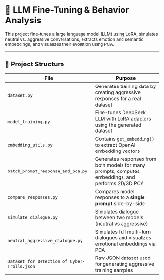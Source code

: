 # 🧠 LLM Fine-Tuning & Behavior Analysis

This project fine-tunes a large language model (LLM) using LoRA, simulates neutral vs. aggressive conversations, extracts emotion and semantic embeddings, and visualizes their evolution using PCA.

---

## 📁 Project Structure

| File | Purpose |
|------|---------|
| `dataset.py` | Generates training data by creating aggressive responses for a real dataset |
| `model_training.py` | Fine-tunes DeepSeek LLM with LoRA adapters using the generated dataset |
| `embedding_utils.py` | Contains `get_embedding()` to extract OpenAI embedding vectors |
| `batch_prompt_response_and_pca.py` | Generates responses from both models for many prompts, computes embeddings, and performs 2D/3D PCA |
| `compare_responses.py` | Compares model responses to a **single prompt** side-by-side |
| `simulate_dialogue.py` | Simulates dialogue between two models (neutral vs aggressive) |
| `neutral_aggressive_dialogue.py` | Simulates full multi-turn dialogues and visualizes emotional embeddings via PCA |
| `Dataset for Detection of Cyber-Trolls.json` | Raw JSON dataset used for generating aggressive training samples |

